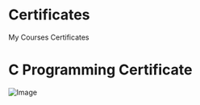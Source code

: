 # Certificates
My Courses Certificates

# C Programming Certificate
![Image](https://github.com/user-attachments/assets/0f5d3dcf-39df-4e69-ab43-6e4ea499da1e)
